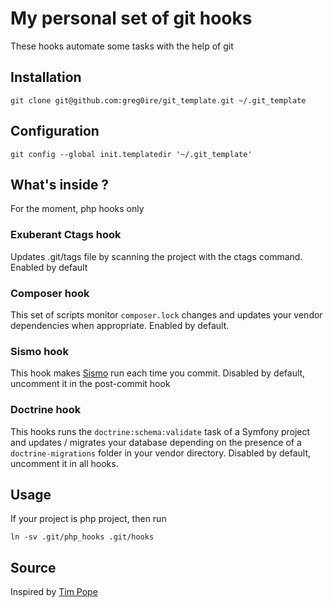 # My personal set of git hooks

These hooks automate some tasks with the help of git

## Installation

    git clone git@github.com:greg0ire/git_template.git ~/.git_template

## Configuration

    git config --global init.templatedir '~/.git_template'

## What's inside ?

For the moment, php hooks only

### Exuberant Ctags hook

Updates .git/tags file by scanning the project with the ctags command.
Enabled by default

### Composer hook

This set of scripts monitor `composer.lock` changes and updates your vendor
dependencies when appropriate. Enabled by default.

### Sismo hook

This hook makes [Sismo](http://sismo.sensiolabs.org/) run each time you commit.
Disabled by default, uncomment it in the post-commit hook

### Doctrine hook

This hooks runs the `doctrine:schema:validate` task of a Symfony project and
updates / migrates your database depending on the presence of a
`doctrine-migrations` folder in your vendor directory.
Disabled by default, uncomment it in all hooks.

## Usage

If your project is php project, then run

    ln -sv .git/php_hooks .git/hooks

## Source

Inspired by [Tim Pope](http://tbaggery.com/)
